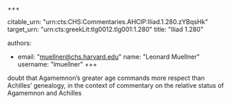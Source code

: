 +++


citable_urn: "urn:cts:CHS:Commentaries.AHCIP:Iliad.1.280.zYBqsHk"
target_urn: "urn:cts:greekLit:tlg0012.tlg001:1.280"
title: "Iliad 1.280"

authors:
- email: "muellner@chs.harvard.edu"
  name: "Leonard Muellner"
  username: "lmuellner"
+++

<p>doubt that Agamemnon’s greater age commands more respect than Achilles’ genealogy, in the context of commentary on the relative status of Agamemnon and Achilles</p>
